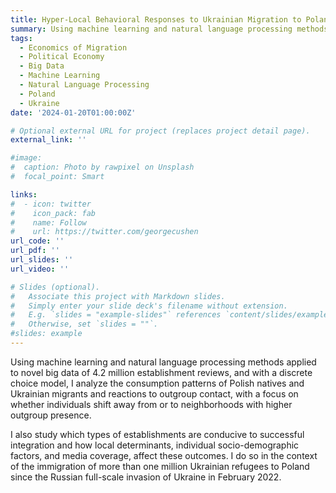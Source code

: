 ```yaml
---
title: Hyper-Local Behavioral Responses to Ukrainian Migration to Poland
summary: Using machine learning and natural language processing methods applied to novel big data of 4.2 million establishment reviews, and with a discrete choice model, I analyze the consumption patterns of Polish natives and Ukrainian migrants and reactions to outgroup contact, with a focus on whether individuals shift away from or to neighborhoods with higher outgroup presence.
tags:
  - Economics of Migration
  - Political Economy
  - Big Data
  - Machine Learning
  - Natural Language Processing
  - Poland
  - Ukraine
date: '2024-01-20T01:00:00Z'

# Optional external URL for project (replaces project detail page).
external_link: ''

#image:
#  caption: Photo by rawpixel on Unsplash
#  focal_point: Smart

links:
#  - icon: twitter
#    icon_pack: fab
#    name: Follow
#    url: https://twitter.com/georgecushen
url_code: ''
url_pdf: ''
url_slides: ''
url_video: ''

# Slides (optional).
#   Associate this project with Markdown slides.
#   Simply enter your slide deck's filename without extension.
#   E.g. `slides = "example-slides"` references `content/slides/example-slides.md`.
#   Otherwise, set `slides = ""`.
#slides: example
---
```


Using machine learning and natural language processing methods applied to novel big data of 4.2 million establishment reviews, and with a discrete choice model, I analyze the consumption patterns of Polish natives and Ukrainian migrants and reactions to outgroup contact, with a focus on whether individuals shift away from or to neighborhoods with higher outgroup presence.

I also study which types of establishments are conducive to successful integration and how local determinants, individual socio-demographic factors, and media coverage, affect these outcomes. I do so in the context of the immigration of more than one million Ukrainian refugees to Poland since the Russian full-scale invasion of Ukraine in February 2022.
